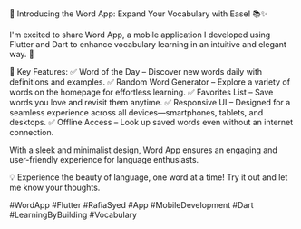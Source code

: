 🚀 Introducing the Word App: Expand Your Vocabulary with Ease! 📚✨

I'm excited to share Word App, a mobile application I developed using Flutter and Dart to enhance vocabulary learning in an intuitive and elegant way. 🌟

🔹 Key Features:
✅ Word of the Day – Discover new words daily with definitions and examples.
✅ Random Word Generator – Explore a variety of words on the homepage for effortless learning.
✅ Favorites List – Save words you love and revisit them anytime.
✅ Responsive UI – Designed for a seamless experience across all devices—smartphones, tablets, and desktops.
✅ Offline Access – Look up saved words even without an internet connection.

With a sleek and minimalist design, Word App ensures an engaging and user-friendly experience for language enthusiasts.

💡 Experience the beauty of language, one word at a time! Try it out and let me know your thoughts.

#WordApp #Flutter #RafiaSyed #App #MobileDevelopment #Dart #LearningByBuilding #Vocabulary

